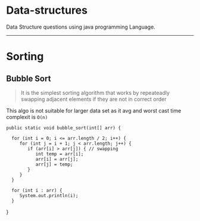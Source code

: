 # Data-structures

Data Structure questions using java programming Language.

---

# Sorting

## Bubble Sort

> It is the simplest sorting algorithm that works by repeateadly swapping adjacent elements if they are not in correct order

This algo is not suitable for larger data set as it avg and worst cast time complexit is `O(n)`

    public static void bubble_sort(int[] arr) {

      for (int i = 0; i <= arr.length / 2; i++) {
         for (int j = i + 1; j < arr.length; j++) {
            if (arr[i] > arr[j]) { // swapping
               int temp = arr[i];
               arr[i] = arr[j];
               arr[j] = temp;
            }
         }
      }

      for (int i : arr) {
         System.out.println(i);
      }
   }